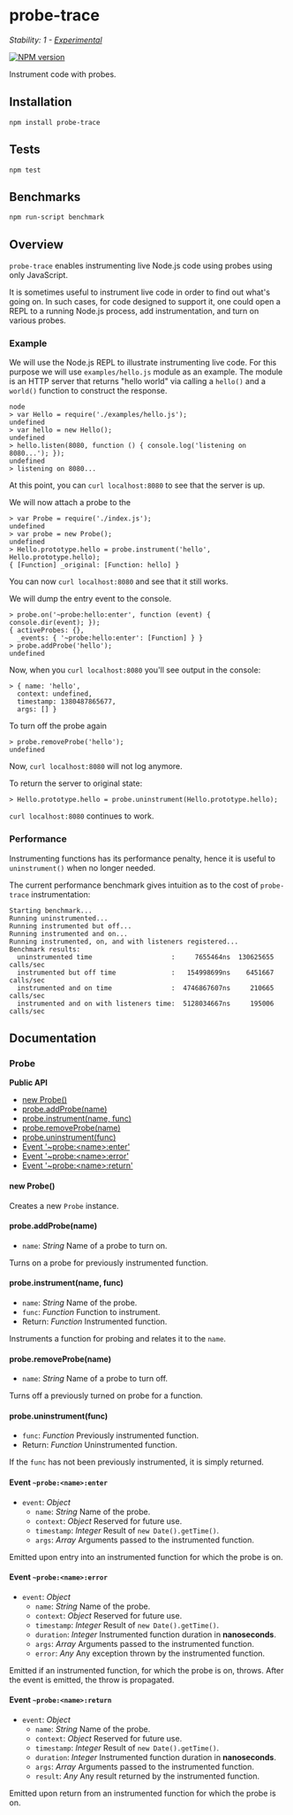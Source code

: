 # probe-trace

_Stability: 1 - [Experimental](https://github.com/tristanls/stability-index#stability-1---experimental)_

[![NPM version](https://badge.fury.io/js/probe-trace.png)](http://npmjs.org/package/probe-trace)

Instrument code with probes.

## Installation

    npm install probe-trace

## Tests

    npm test

## Benchmarks

    npm run-script benchmark

## Overview

`probe-trace` enables instrumenting live Node.js code using probes using only JavaScript. 

It is sometimes useful to instrument live code in order to find out what's going on. In such cases, for code designed to support it, one could open a REPL to a running Node.js process, add instrumentation, and turn on various probes.

### Example

We will use the Node.js REPL to illustrate instrumenting live code. For this purpose we will use `examples/hello.js` module as an example. The module is an HTTP server that returns "hello world" via calling a `hello()` and a `world()` function to construct the response.

    node
    > var Hello = require('./examples/hello.js');
    undefined
    > var hello = new Hello();
    undefined
    > hello.listen(8080, function () { console.log('listening on 8080...'); });
    undefined
    > listening on 8080...

At this point, you can `curl localhost:8080` to see that the server is up.

We will now attach a probe to the 

    > var Probe = require('./index.js');
    undefined
    > var probe = new Probe();
    undefined
    > Hello.prototype.hello = probe.instrument('hello', Hello.prototype.hello);
    { [Function] _original: [Function: hello] }

You can now `curl localhost:8080` and see that it still works.

We will dump the entry event to the console.

    > probe.on('~probe:hello:enter', function (event) { console.dir(event); });
    { activeProbes: {},
      _events: { '~probe:hello:enter': [Function] } }
    > probe.addProbe('hello');
    undefined

Now, when you `curl localhost:8080` you'll see output in the console:

    > { name: 'hello',
      context: undefined,
      timestamp: 1380487865677,
      args: [] }

To turn off the probe again

    > probe.removeProbe('hello');
    undefined

Now, `curl localhost:8080` will not log anymore.

To return the server to original state:

    > Hello.prototype.hello = probe.uninstrument(Hello.prototype.hello);

`curl localhost:8080` continues to work.

### Performance

Instrumenting functions has its performance penalty, hence it is useful to `uninstrument()` when no longer needed.

The current performance benchmark gives intuition as to the cost of `probe-trace` instrumentation:

```
Starting benchmark...
Running uninstrumented...
Running instrumented but off...
Running instrumented and on...
Running instrumented, on, and with listeners registered...
Benchmark results:
  uninstrumented time                    :     7655464ns  130625655 calls/sec
  instrumented but off time              :   154998699ns    6451667 calls/sec
  instrumented and on time               :  4746867607ns     210665 calls/sec
  instrumented and on with listeners time:  5128034667ns     195006 calls/sec
```

## Documentation

### Probe

**Public API**
  * [new Probe()](#new-probe)
  * [probe.addProbe(name)](#probeaddprobename)
  * [probe.instrument(name, func)](#probeinstrumentname-func)
  * [probe.removeProbe(name)](#proberemoveprobename)
  * [probe.uninstrument(func)](#probeuninstrumentfunc)
  * [Event '~probe:\<name\>:enter'](#event-probenameenter)
  * [Event '~probe:\<name\>:error'](#event-probenameerror)
  * [Event '~probe:\<name\>:return'](#event-probenamereturn)

#### new Probe()

Creates a new `Probe` instance.

#### probe.addProbe(name)

  * `name`: _String_ Name of a probe to turn on.

Turns on a probe for previously instrumented function.

#### probe.instrument(name, func)

  * `name`: _String_ Name of the probe.
  * `func`: _Function_ Function to instrument.
  * Return: _Function_ Instrumented function.

Instruments a function for probing and relates it to the `name`.

#### probe.removeProbe(name)

  * `name`: _String_ Name of a probe to turn off.

Turns off a previously turned on probe for a function.

#### probe.uninstrument(func)

  * `func`: _Function_ Previously instrumented function.
  * Return: _Function_ Uninstrumented function.

If the `func` has not been previously instrumented, it is simply returned.

#### Event `~probe:<name>:enter`

  * `event`: _Object_
    * `name`: _String_ Name of the probe.
    * `context`: _Object_ Reserved for future use.
    * `timestamp`: _Integer_ Result of `new Date().getTime()`.
    * `args`: _Array_ Arguments passed to the instrumented function.

Emitted upon entry into an instrumented function for which the probe is on.

#### Event `~probe:<name>:error`

  * `event`: _Object_
    * `name`: _String_ Name of the probe.
    * `context`: _Object_ Reserved for future use.
    * `timestamp`: _Integer_ Result of `new Date().getTime()`.
    * `duration`: _Integer_ Instrumented function duration in **nanoseconds**.
    * `args`: _Array_ Arguments passed to the instrumented function.
    * `error`: _Any_ Any exception thrown by the instrumented function.

Emitted if an instrumented function, for which the probe is on, throws. After the event is emitted, the throw is propagated.

#### Event `~probe:<name>:return`

  * `event`: _Object_
    * `name`: _String_ Name of the probe.
    * `context`: _Object_ Reserved for future use.
    * `timestamp`: _Integer_ Result of `new Date().getTime()`.
    * `duration`: _Integer_ Instrumented function duration in **nanoseconds**.
    * `args`: _Array_ Arguments passed to the instrumented function.
    * `result`: _Any_ Any result returned by the instrumented function.

Emitted upon return from an instrumented function for which the probe is on.